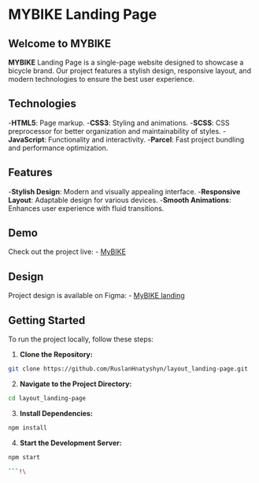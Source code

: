 # MYBIKE Landing Page

## Welcome to MYBIKE

**MYBIKE** Landing Page is a single-page website designed to showcase a bicycle brand. Our project features a stylish design, responsive layout, and modern technologies to ensure the best user experience.


## Technologies

-**HTML5**: Page markup.
-**CSS3**: Styling and animations.
-**SCSS**: CSS preprocessor for better organization and maintainability of styles.
-**JavaScript**: Functionality and interactivity.
-**Parcel**: Fast project bundling and performance optimization.


## Features

-**Stylish Design**: Modern and visually appealing interface.
-**Responsive Layout**: Adaptable design for various devices.
-**Smooth Animations**: Enhances user experience with fluid transitions.


## Demo
Check out the project live: - [MyBIKE](https://RuslanHnatyshyn.github.io/layout_landing-page/)


## Design
Project design is available on Figma: - [MyBIKE landing](https://www.figma.com/file/NZQAIydtHo5QkINyGLHNcq/BIKE-New-Version?node-id=0%3A1)


## Getting Started

To run the project locally, follow these steps:

1. **Clone the Repository:**

```bash
git clone https://github.com/RuslanHnatyshyn/layout_landing-page.git

```

2. **Navigate to the Project Directory:**

```bash
cd layout_landing-page

```

3. **Install Dependencies:**

```bash
npm install

```


4. **Start the Development Server:**

```bash
npm start

```!\
